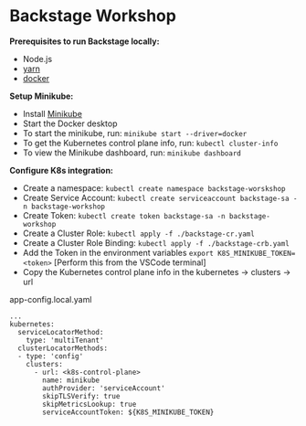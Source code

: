 # Backstage Workshop

**Prerequisites to run Backstage locally:**
- Node.js
- [yarn](https://classic.yarnpkg.com/en/docs/install#mac-stable)
- [docker](https://docs.docker.com/engine/install/)

**Setup Minikube:**
- Install [Minikube](https://minikube.sigs.k8s.io/docs/start/)
- Start the Docker desktop
- To start the minikube, run: `minikube start --driver=docker`
- To get the Kubernetes control plane info, run: `kubectl cluster-info`
- To view the Minikube dashboard, run: `minikube dashboard`

**Configure K8s integration:**
- Create a namespace: `kubectl create namespace backstage-worskshop`
- Create Service Account: `kubectl create serviceaccount backstage-sa -n backstage-workshop`
- Create Token: `kubectl create token backstage-sa -n backstage-workshop`
- Create a Cluster Role: `kubectl apply -f ./backstage-cr.yaml`
- Create a Cluster Role Binding: `kubectl apply -f ./backstage-crb.yaml`
- Add the Token in the environment variables `export K8S_MINIKUBE_TOKEN=<token>` [Perform this from the VSCode terminal]
- Copy the Kubernetes control plane info in the kubernetes -> clusters -> url

app-config.local.yaml
```
...
kubernetes:
  serviceLocatorMethod:
    type: 'multiTenant'
  clusterLocatorMethods:
  - type: 'config'
    clusters:
      - url: <k8s-control-plane>
        name: minikube
        authProvider: 'serviceAccount'
        skipTLSVerify: true
        skipMetricsLookup: true
        serviceAccountToken: ${K8S_MINIKUBE_TOKEN}

